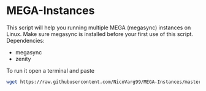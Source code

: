 # MEGA-Instances
This script will help you running multiple MEGA (megasync) instances on Linux.
Make sure megasync is installed before your first use of this script.
Dependencies:
  - megasync
  - zenity

To run it open a terminal and paste
```bash
wget https://raw.githubusercontent.com/NicoVarg99/MEGA-Instances/master/mega_instances.sh && bash mega_instances.sh
```
